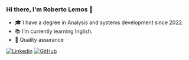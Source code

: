 

### Hi there, I'm Roberto Lemos 👋


- 🎓 I have a degree in Analysis and systems development since 2022.
- 📚 I’m currently learning Inglish.
- 👾 Quality assurance 

[![Linkedin](https://img.shields.io/badge/LinkedIn-0077B5?style=for-the-badge&logo=linkedin&logoColor=white)](https://www.linkedin.com/in/roberto-desenvolvedor/)
[![GitHub](https://img.shields.io/badge/GitHub-100000?style=for-the-badge&logo=github&logoColor=white)](https://github.com/RobertoLemos)

